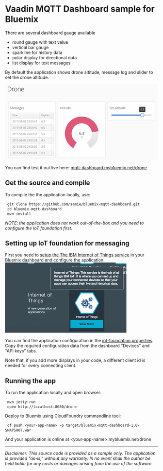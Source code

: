 # Vaadin MQTT Dashboard sample for Bluemix

There are several dashboard gauge available
 * round gauge with text value 
 * vertical bar gauge 
 * sparkline for history data
 * polar display for directional data
 * list display for text messages

By default the application shows drone altitude, message log and slider to set the drone altitude.

![Screenshot](/drone-altitude-dashboard.png?raw=true "Drone control")

You can find test it out live here: [mqtt-dashboard.mybluemix.net/drone](http://mqtt-dashboard.mybluemix.net/drone)

## Get the source and compile

To compile the the application locally, use:

     git clone https://github.com/samie/bluemix-mqtt-dashboard.git
     cd bluemix-mqtt-dashboard
     mvn install

_NOTE: the application does not work out-of-the-box and you need to configure the IoT foundation first._ 

## Setting up IoT foundation for messaging 

First you need to [setup the The IBM Internet of Things service](https://www.ng.bluemix.net/docs/#services/IoT/index.html#gettingstartedtemplate)
in your Bluemix dashboard and configure the application. 
![Screenshot](/setup-iot-service.png?raw=true "Setup IoT in Bluemix")

You can find the application configuration in the [iot-foundation.properties](src/main/resources/iot-foundation.properties). Copy the required configuration data from the dashboard "Devices" and "API keys" tabs.

Note that, if you add more displays in your code, a different client id is needed for every connecting client.

## Running the app

To run the application locally and open browser:

     mvn jetty:run
     open http://localhost:8080/drone

Deploy to Bluemix using CloudFoundry commandline tool:

     cf push <your-app-name> -p target/bluemix-mqtt-dashboard-1.0-SNAPSHOT.war


And your application is online at &lt;your-app-name&gt;.mybluemix.net/drone



----
_Disclaimer: This source code is provided as a sample only. The application is provided "as-is," without any warranty. In no event shall the author be held liable for any costs or damages arising from the use of the software._
